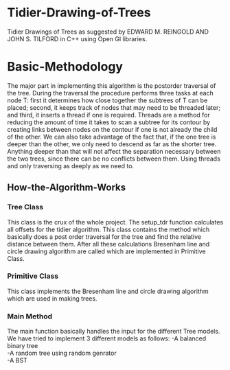 # Tidier-Drawing-of-Trees
Tidier Drawings of Trees as suggested by  EDWARD M. REINGOLD AND JOHN S. TILFORD in C++ using Open Gl libraries.
# Basic-Methodology
The major part in implementing this algorithm is the postorder traversal of the tree. During the traversal the procedure performs three tasks at each node T: first it determines how close together the subtrees of T can be placed; second, it keeps track of nodes that may need to be threaded later; and third, it inserts a thread if one is required.
Threads are a method for reducing the amount of time it takes to scan a subtree for its contour by creating links between nodes on the contour if one is not already the child of the other. We can also take advantage of the fact that, if the one tree is deeper than the other, we only need to descend as far as the shorter tree. Anything deeper than that will not affect the separation necessary between the two trees, since there can be no conflicts between them. Using threads and only traversing as deeply as we need to.
## How-the-Algorithm-Works<br>
### Tree Class
This class is the crux of the whole project. The setup_tdr function calculates all offsets for the tidier algorithm. This class contains the method which basically does a post order traversal for the tree and find the relative distance between them. After all these calculations Bresenham line and circle drawing algorithm are called which are implemented in Primitive Class.
### Primitive Class<br>
This class implements the Bresenham line and circle drawing algorithm which are used in making trees.
### Main Method
The main function basically handles the input for the different Tree models. We have tried to implement 3 different models as follows:
-A balanced binary tree<br>
-A random tree using random genrator<br>
-A BST

